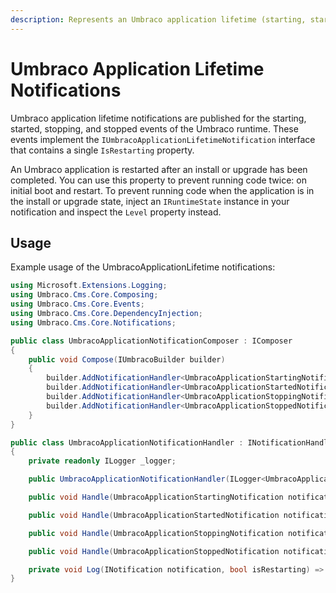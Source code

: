 ```yaml
---
description: Represents an Umbraco application lifetime (starting, started, stopping, stopped) notification
---
```


# Umbraco Application Lifetime Notifications

Umbraco application lifetime notifications are published for the starting, started, stopping, and stopped events of the Umbraco runtime. These events implement the `IUmbracoApplicationLifetimeNotification` interface that contains a single `IsRestarting` property.

An Umbraco application is restarted after an install or upgrade has been completed. You can use this property to prevent running code twice: on initial boot and restart. To prevent running code when the application is in the install or upgrade state, inject an `IRuntimeState` instance in your notification and inspect the `Level` property instead.

## Usage

Example usage of the UmbracoApplicationLifetime notifications:

```C#
using Microsoft.Extensions.Logging;
using Umbraco.Cms.Core.Composing;
using Umbraco.Cms.Core.Events;
using Umbraco.Cms.Core.DependencyInjection;
using Umbraco.Cms.Core.Notifications;

public class UmbracoApplicationNotificationComposer : IComposer
{
    public void Compose(IUmbracoBuilder builder)
    {
        builder.AddNotificationHandler<UmbracoApplicationStartingNotification, UmbracoApplicationNotificationHandler>();
        builder.AddNotificationHandler<UmbracoApplicationStartedNotification, UmbracoApplicationNotificationHandler>();
        builder.AddNotificationHandler<UmbracoApplicationStoppingNotification, UmbracoApplicationNotificationHandler>();
        builder.AddNotificationHandler<UmbracoApplicationStoppedNotification, UmbracoApplicationNotificationHandler>();
    }
}

public class UmbracoApplicationNotificationHandler : INotificationHandler<UmbracoApplicationStartingNotification>, INotificationHandler<UmbracoApplicationStartedNotification>, INotificationHandler<UmbracoApplicationStoppingNotification>, INotificationHandler<UmbracoApplicationStoppedNotification>
{
    private readonly ILogger _logger;

    public UmbracoApplicationNotificationHandler(ILogger<UmbracoApplicationNotificationHandler> logger) => _logger = logger;

    public void Handle(UmbracoApplicationStartingNotification notification) => Log(notification, notification.IsRestarting);

    public void Handle(UmbracoApplicationStartedNotification notification) => Log(notification, notification.IsRestarting);

    public void Handle(UmbracoApplicationStoppingNotification notification) => Log(notification, notification.IsRestarting);

    public void Handle(UmbracoApplicationStoppedNotification notification) => Log(notification, notification.IsRestarting);

    private void Log(INotification notification, bool isRestarting) => _logger.LogInformation("{Type} - {IsRestarting}", notification.GetType().Name, isRestarting);
}
```
